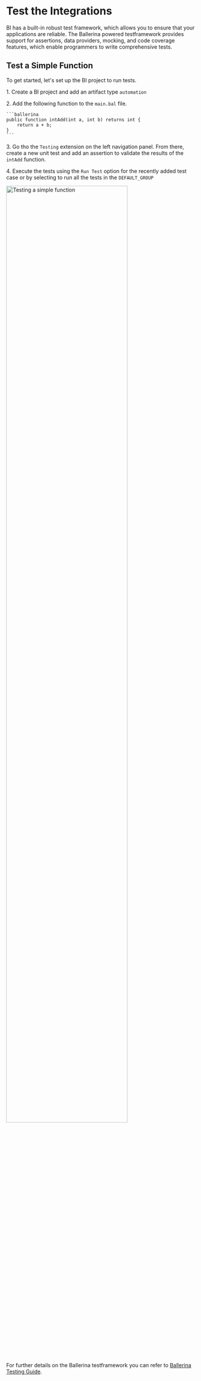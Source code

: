# Test the Integrations

BI has a built-in robust test framework, which allows you to ensure that your applications are reliable. The Ballerina powered testframework provides support for assertions, data providers, mocking, and code coverage features, which enable programmers to write comprehensive tests.

## Test a Simple Function

To get started, let's set up the BI project to run tests.

1\. Create a BI project and add an artifact type `automation` 

2\. Add the following function to the `main.bal` file.

    ```ballerina
    public function intAdd(int a, int b) returns int {
        return a + b;
    }
    ```

3\. Go tho the `Testing` extension on the left navigation panel. From there, create a new unit test and add an assertion to validate the results of the `intAdd` function.

4\. Execute the tests using the `Run Test` option for the recently added test case or by selecting to run all the tests in the `DEFAULT_GROUP`

<a href="{{base_path}}/assets/img/developer-guides/testing/testing_1.gif"><img src="{{base_path}}/assets/img/developer-guides/testing/testing_1.gif" alt="Testing a simple function" width="80%"></a>


For further details on the Ballerina testframework you can refer to [Ballerina Testing Guide](https://ballerina.io/learn/test-ballerina-code/test-a-simple-function/).
